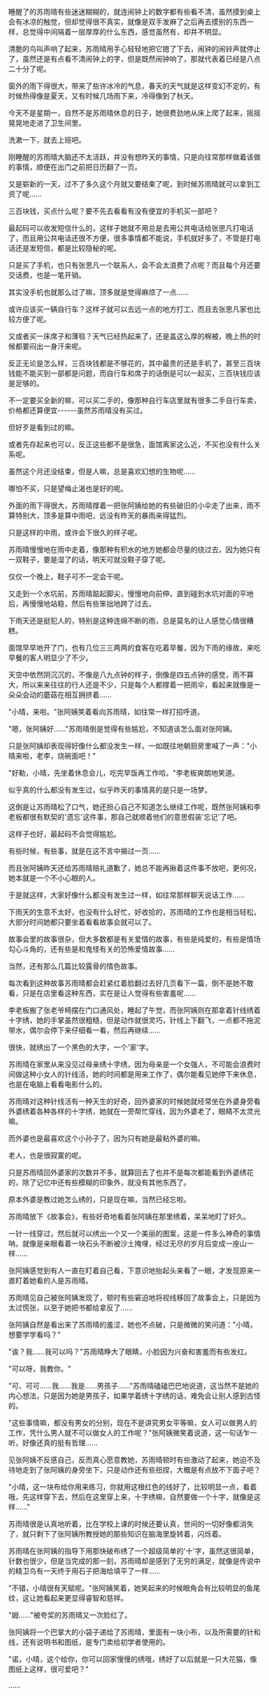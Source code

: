 <link rel="stylesheet" href="../../styles/text.css" />

睡醒了的苏雨晴有些迷迷糊糊的，就连闹钟上的数字都有些看不清，虽然摸到桌上会有冰凉的触觉，但却觉得很不真实，就像是双手发麻了之后再去摸别的东西一样，总觉得中间隔着一层厚厚的什么东西，感觉虽然有，却并不明显。

清脆的鸟叫声响了起来，苏雨晴用手心轻轻地把它摁了下去，闹钟的闹铃声就停止了，虽然还是有点看不清闹钟上的字，但是既然闹钟响了，那就代表着已经是八点二十分了呢。

窗外的雨下得很大，带来了些许冰冷的气息，春天的天气就是这样变幻不定的，有时候热得像是夏天，又有时候几场雨下来，冷得像到了秋天。

今天不是星期一，自然不是苏雨晴休息的日子，她很费劲地从床上爬了起来，摇摇晃晃地走进了卫生间里。

洗漱一下，就去上班吧。

刚睡醒的苏雨晴大脑还不太活跃，并没有想昨天的事情，只是向往常那样做着该做的事情，顺便在出门之前把日历翻了一页。

又是崭新的一天，过不了多久这个月就又要结束了呢，到时候苏雨晴就可以拿到工资了呢......

三百块钱，买点什么呢？要不先去看看有没有便宜的手机买一部吧？

最起码可以收发短信什么的，这样子她就不用总是去用公共电话给张思凡打电话了，而且用公共电话还很不方便，很多事情都不能说，手机就好多了，不管是打电话还是发短信，都是比较隐秘的呢。

只是买了手机，也只有张思凡一个联系人，会不会太浪费了点呢？而且每个月还要交话费，也是一笔开销。

其实没手机也就那么过了嘛，顶多就是觉得麻烦了一点......

或许应该买一辆自行车？这样子就可以去远一点的地方打工，而且去张思凡家也比较方便了呢。

又或者买一床席子和薄毯？天气已经热起来了，还是盖这么厚的棉被，晚上热的时候都要闷出一身汗来呢。

反正无论是怎么样，三百块钱都是不够花的，其中最贵的还是手机了，甚至三百块钱能不能买到一部都是问题，而自行车和席子的话倒是可以一起买，三百块钱应该是足够的。

不一定要买全新的嘛，可以买二手的，像那种自行车店里就有很多二手自行车卖，价格都还算便宜------虽然苏雨晴没有买过。

但好歹是看到过的嘛。

或者先存起来也可以，反正这些都不是很急，面馆离家这么近，不买也没有什么关系呢。

虽然这个月还没结束，但是人嘛，总是喜欢幻想的生物呢......

哪怕不买，只是望梅止渴也是好的呢。

外面的雨下得很大，苏雨晴撑着一把张阿姨给她的有些破旧的小伞走了出来，雨不算特别大，顶多是算中雨吧，远没有昨天的暴雨来得猛烈。

只是这样的中雨，或许会下很久的样子呢。

苏雨晴慢慢地在雨中走着，像那种有积水的地方她都会尽量的绕过去，因为她只有一双鞋子，要是湿了的话，明天可就没鞋子穿了呢。

仅仅一个晚上，鞋子可不一定会干呢。

又走到一个水坑前，苏雨晴踮起脚尖，慢慢地向前伸，直到碰到水坑对面的平地后，再慢慢地站稳，然后有些笨拙地跨了过去。

下雨天还是挺犯人的，特别是这种连绵不断的雨，总是莫名的让人感觉心情很糟糕。

面馆早早地开了门，也有几位三三两两的食客在吃着早餐，因为下雨的缘故，来吃早餐的客人明显少了不少。

天空中依然阴沉沉的，不像是八九点钟的样子，倒像是四五点钟的感觉，雨不算大，所以来来往往的行人还是不少，只是每个人都撑着一把雨伞，看起来就像是一朵朵会动的蘑菇在相互拥挤着......

"小晴，来啦。"张阿姨笑着看向苏雨晴，如往常一样打招呼道。

"嗯，张阿姨好......"苏雨晴倒是觉得有些尴尬，不知道该怎么面对张阿姨。

只是张阿姨却表现得好像什么都没发生一样，一如既往地朝厨房里喊了一声："小晴来啦，老李，烧碗面吧！"

"好勒，小晴，先坐着休息会儿，吃完早饭再工作哈。"李老板爽朗地笑道。

似乎真的什么都没有发生过，似乎昨天的事情真的是只是一场梦。

这倒是让苏雨晴松了口气，她还担心自己不知道怎么继续工作呢，既然张阿姨和李老板都很有默契的'遗忘'这件事，那自己就顺着他们的意思假装'忘记'了吧。

这样子也好，最起码不会觉得尴尬。

有些时候，有些事，就是在这不言中揭过一页......

而且张阿姨昨天还给苏雨晴赔礼道歉了，她总不能再揪着这件事不放吧，更何况，她本就是一个不小心眼的人。

于是就这样，大家好像什么都没有发生过一样，如往常那样聊天说话工作......

下雨天的生意不太好，也没有什么好忙，好收拾的，苏雨晴的工作也是相当轻松，大部分时间她都只要坐着看看故事会就可以了。

故事会里的故事很杂，但大多数都是有关爱情的故事，有些是纯爱的，有些是情场勾心斗角的，还有些是和鬼怪有关的恐怖爱情故事......

当然，还有那么几篇比较露骨的情色故事。

每次看到这种故事苏雨晴都会赶紧红着脸翻过去好几页看下一篇，倒不是她不敢看，只是在店里看这种东西，实在是让人觉得有些害羞呢......

李老板搬了张老爷椅摆在门口通风处，睡起了午觉，而张阿姨则在那拿着针线绣着十字绣，她的手掌虽然很粗糙，但是动作就很灵巧，针线上下翻飞，一点都不拖泥带水，偶尔会停下来仔细看一看，然后再继续......

很快，就绣出了一个黑色的大字，一个'家'字。

苏雨晴在家里从来没见过母亲绣十字绣，因为母亲是一个女强人，不可能会浪费时间做这种小女人的针线活，她的时间都是用来工作了，偶尔能看见她停下来休息，也是在电脑上看看电影什么的。

苏雨晴对这种针线活有一种天生的好奇，回外婆家的时候她就经常坐在外婆身旁看外婆绣着各种各样的十字绣，她就在一旁帮忙穿线，因为外婆老了，眼睛不太灵光嘛。

而外婆也是最喜欢这个小孙子了，因为只有她是最粘外婆的嘛。

老人，也是很寂寞的呢。

只是苏雨晴回外婆家的次数并不多，就算回去了也并不是每次都能看到外婆绣花的，除了记忆中还有些模糊的印象外，就没有其他东西了。

原本外婆是教过她怎么绣的，只是现在嘛，当然已经忘啦。

苏雨晴放下《故事会》，有些好奇地看着张阿姨在那里绣着，呆呆地盯了好久。

一针一线穿过，然后就可以绣出一个又一个美丽的图案，这是一件多么神奇的事情呐，就像是亲眼看着一块石头不断被沙土掩埋，经过无尽的岁月后变成一座山一样......

张阿姨感觉到有人一直在盯着自己看，下意识地抬起头来看了一眼，才发现原来一直盯着她看的人是苏雨晴。

苏雨晴见自己被张阿姨发现了，顿时有些窘迫地将视线移回了故事会上，只是因为太过慌张，以至于她把书都给拿反了......

张阿姨自然是看出来了苏雨晴的羞涩，她也不点破，只是微微的笑问道："小晴，想要学学看吗？"

"诶？我......我可以吗？"苏雨晴睁大了眼睛，小脸因为兴奋和害羞而有些发红。

"可以呀，我教你。"

"可、可可......我......我是......男孩子......"苏雨晴磕磕巴巴地说道，这当然不是她的内心想法，只是因为她是男孩子，如果学着绣十字绣的话，难免会让别人感到古怪的。

"这些事情嘛，都没有男女的分别，现在不是讲究男女平等嘛，女人可以做男人的工作，凭什么男人就不可以做女人的工作呢？"张阿姨微笑着说道，这一句话乍一听，好像还真的挺有哲理......

见张阿姨不反感自己，反而真心愿意教她，苏雨晴顿时有些激动了起来，她迫不及待地走到了张阿姨的身旁坐下，只是动作还有些扭捏，大概是有点放不下面子吧？

"小晴，这一块布给你用来练习，你就用这根红色的线好了，比较明显一点，看着哦，先这样穿下去，然后在这里穿上来，十字绣嘛，自然要做一个十字，就像是这样......"

苏雨晴很是认真地听着，比在学校上课的时候还要认真，世间的一切好像都消失了，就只剩下了张阿姨所教授她的那些知识在脑海里旋转着，闪烁着。

苏雨晴在张阿姨的指导下用那快破布绣了一个超级简单的'十'字，虽然这很简单，针数也很少，但是当完成的那一刻，苏雨晴却是感到了无穷的满足，就像是传说中的精卫鸟有一天终于用石子把海给填平了一样......

"不错，小晴很有天赋呢。"张阿姨笑着，她笑起来的时候眼角会有比较明显的鱼尾纹，这让她看起来更显得睿智和慈祥。

"姆......"被夸奖的苏雨晴又一次脸红了。

张阿姨将一个巴掌大的小袋子递给了苏雨晴，里面有一块小布，以及所需要的针和线，还有说明书和图纸，是专门卖给初学者使用的。

"诺，小晴，这个给你，你可以回家慢慢的绣哦，绣好了以后就是一只大花猫，像图纸上这样，很可爱吧？"

......
